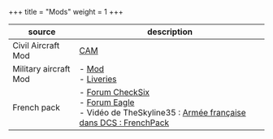 +++
title = "Mods"
weight = 1
+++

source       | description
------------ | -----------
Civil Aircraft Mod | [CAM](https://cam.em-key.de/)
Military aircraft Mod | - [Mod](https://www.digitalcombatsimulator.com/en/files/3307071/)<br /> - [Liveries](https://www.digitalcombatsimulator.com/en/files/3310355/?sphrase_id=2689228)
French pack | - [Forum CheckSix](http://www.checksix-forums.com/viewtopic.php?f=435&t=203358)<br /> - [Forum Eagle](https://forums.eagle.ru/showthread.php?t=279974)<br /> - Vidéo de TheSkyline35 : [Armée française dans DCS : FrenchPack](https://www.youtube.com/watch?v=qnqmmsY1-Do)

